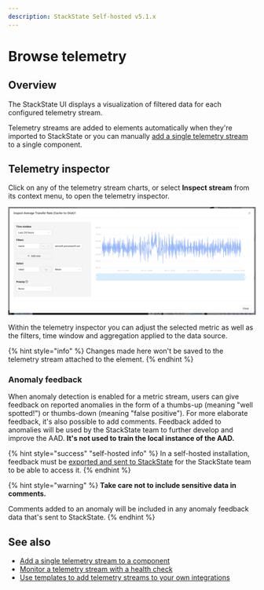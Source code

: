 ```yaml
---
description: StackState Self-hosted v5.1.x 
---
```


# Browse telemetry

## Overview

The StackState UI displays a visualization of filtered data for each configured telemetry stream.

Telemetry streams are added to elements automatically when they're imported to StackState or you can manually [add a single telemetry stream](add-telemetry-to-element.md) to a single component.

## Telemetry inspector

Click on any of the telemetry stream charts, or select **Inspect stream** from its context menu, to open the telemetry inspector.

![Telemetry inspector](../../.gitbook/assets/v51_telemetry-inspector.png)

Within the telemetry inspector you can adjust the selected metric as well as the filters, time window and aggregation applied to the data source. 

{% hint style="info" %}
Changes made here won't be saved to the telemetry stream attached to the element.
{% endhint %}

### Anomaly feedback

When anomaly detection is enabled for a metric stream, users can give feedback on reported anomalies in the form of a thumbs-up (meaning "well spotted!") or thumbs-down (meaning "false positive"). For more elaborate feedback, it's also possible to add comments. Feedback added to anomalies will be used by the StackState team to further develop and improve the AAD. **It's not used to train the local instance of the AAD.**

{% hint style="success" "self-hosted info" %}
In a self-hosted installation, feedback must be [exported and sent to StackState](/configure/anomaly-detection/export-anomaly-feedback.md) for the StackState team to be able to access it.
{% endhint %}

{% hint style="warning" %} 
**Take care not to include sensitive data in comments.** 

Comments added to an anomaly will be included in any anomaly feedback data that's sent to StackState.
{% endhint %}

## See also

* [Add a single telemetry stream to a component](add-telemetry-to-element.md)
* [Monitor a telemetry stream with a health check](../checks-and-monitors/add-a-health-check.md)
* [Use templates to add telemetry streams to your own integrations](../../configure/telemetry/telemetry_synchronized_topology.md "StackState Self-Hosted only")
